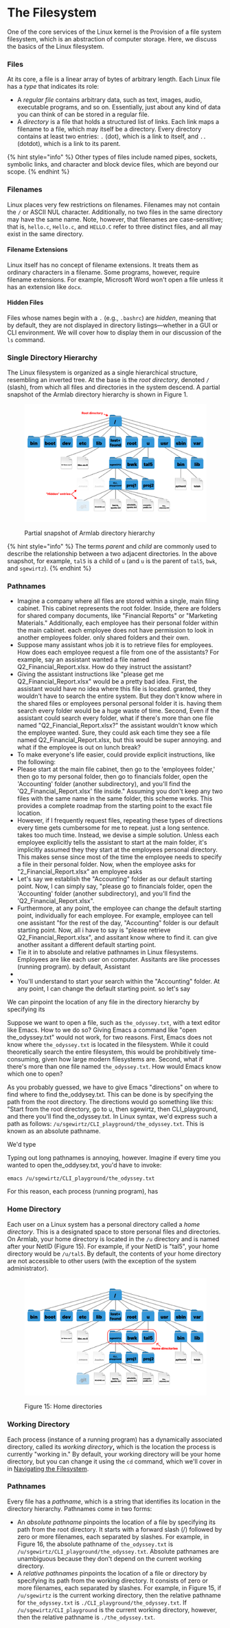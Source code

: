 # The Filesystem

One of the core services of the Linux kernel is the Provision of a file system filesystem, which is an abstraction of computer storage. Here, we discuss the basics of the Linux filesystem.&#x20;

### Files

At its core, a file is a linear array of bytes of arbitrary length. Each Linux file has a _type_ that indicates its role:

* A _regular file_ contains arbitrary data, such as text, images, audio, executable programs, and so on. Essentially, just about any kind of data you can think of can be stored in a regular file.
* A _directory_ is a file that holds a structured list of links. Each link maps a filename to a file, which may itself be a directory. Every directory contains at least two entries: `.` (dot), which is a link to itself, and `..` (dotdot), which is a link to its parent.

{% hint style="info" %}
Other types of files include named pipes, sockets, symbolic links, and character and block device files, which are beyond our scope.
{% endhint %}

### Filenames

Linux places very few restrictions on filenames. Filenames may not contain the `/` or ASCII NUL character. Additionally, no two files in the same directory may have the same name. Note, however, that filenames are case-sensitive; that is, `hello.c`, `Hello.c`, and `HELLO.C` refer to three distinct files, and all may exist in the same directory.

#### Filename Extensions

Linux itself has no concept of filename extensions. It treats them as ordinary characters in a filename. Some programs, however, require filename extensions. For example, Microsoft Word won't open a file unless it has an extension like `docx`_._&#x20;

#### Hidden Files

Files whose names begin with a `.` (e.g., `.bashrc`) are _hidden_, meaning that by default, they are not displayed in directory listings—whether in a GUI or CLI environment. We will cover how to display them in our discussion of the `ls` command.

### Single Directory Hierarchy

The Linux filesystem is organized as a single hierarchical structure, resembling an inverted tree. At the base is the _root directory_, denoted `/` (slash), from which all files and directories in the system descend. A partial snapshot of the Armlab directory hierarchy is shown in Figure 1.

<figure><img src="../../.gitbook/assets/filesystem10.17 (16).png" alt=""><figcaption><p>Partial snapshot of Armlab directory hierarchy</p></figcaption></figure>

{% hint style="info" %}
The terms _parent_ and _child_ are commonly used to describe the relationship between a two adjacent directories. In the above snapshot, for example, `tal5` is a child of `u` (and `u` is the parent of `tal5`, `bwk`, and `sgewirtz`).
{% endhint %}

### Pathnames

* Imagine a company where all files are stored within a single, main filing cabinet. This cabinet represents the root folder. Inside, there are folders for shared company documents, like "Financial Reports" or "Marketing Materials." Additionally, each employee has their personal folder within the main cabinet. each employee does not have permission to look in another employees folder. only shared folders and their own.
* Suppose many assistant whos job it is to retrieve files for employees. How does each employee request a file from one of the assistants? For example, say an assistant wanted a file named Q2\_Financial\_Report.xlsx. How do they instruct the assistant?&#x20;
* Giving the assistant instructions like "please get me Q2\_Financial\_Report.xlsx" would be a pretty bad idea. First, the assistant would have no idea where this file is located. granted, they wouldn't have to search the entire system. But they don't know where in the shared files or employees personal personal folder it is. having them search every folder would be a huge waste of time. Second, Even if the assistant could search every folder, what if there's more than one file named "Q2\_Financial\_Report.xlsx?" the assistant wouldn't know which the employee wanted. Sure, they could ask each time they see a file named Q2\_Financial\_Report.xlsx, but this would be super annoying. and what if the employee is out on lunch break?
* To make everyone's life easier, could provide explicit instructions, like the following:&#x20;
* Please start at the main file cabinet, then go to the 'employees folder,' then go to my personal folder, then go to financials folder, open the 'Accounting' folder (another subdirectory), and you'll find the 'Q2\_Financial\_Report.xlsx' file inside." Assuming you don't keep any two files with the same name in the same folder, this scheme works. This provides a complete roadmap from the starting point to the exact file location.&#x20;
* However, if I frequently request files, repeating these types of directions every time gets cumbersome for me to repeat. just a long sentence. takes too much time. Instead, we devise a simple solution. Unless each employee explicitly tells the assistant to start at the main folder, it's implicitly assumed they they start at the employees personal directory. This makes sense since most of the time the employee needs to specify a file in their personal folder. Now, when the employee asks for "2\_Financial\_Report.xlsx" an employee asks
* Let's say we establish the "Accounting" folder as our default starting point. Now, I can simply say, "please go to financials folder, open the 'Accounting' folder (another subdirectory), and you'll find the 'Q2\_Financial\_Report.xlsx".&#x20;
* Furthermore, at any point, the employee can change the default starting point, individually for each employee. For example, employee can tell one assistant "for the rest of the day,  "Accounting" folder is our default starting point. Now, all i have to say is "please retrieve Q2\_Financial\_Report.xlsx", and assitant know where to find it. can give another assitant a different default starting point.&#x20;
* Tie it in to absolute and relative pathnames in Linux filesystems. Employees are like each user on computer. Assitants are like processes (running program). by default, Assistant
*
* You'll understand to start your search within the "Accounting" folder. At any point, I can change the default starting point. so let's say

We can pinpoint the location of any file in the directory hierarchy by specifying its&#x20;



Suppose we want to open a file, such as `the_odyssey.txt`, with a text editor like Emacs. How to we do so? Giving Emacs a command like "open the\_odyssey.txt" would not work, for two reasons. First, Emacs does not know where `the_odyssey.txt` is located in the filesystem. While it could theoretically search the entire filesystem, this would be prohibitively time-consuming, given how large modern filesystems are. Second, what if there's more than one file named `the_odyssey.txt`. How would Emacs know which one to open?&#x20;

As you probably guessed, we have to give Emacs "directions" on where to find where to find the\_oddysey.txt. This can be done is by specifying the path from the root directory. The directions would go something like this: "Start from the root directory, go to u, then sgewirtz, then CLI\_playground, and there you'll find the\_odyssey.txt. In Linux syntax, we'd express such a path as follows: `/u/sgewirtz/CLI_playground/the_odyssey.txt`. This is known as an absolute pathname.&#x20;

We'd type&#x20;

Typing out long pathnames is annoying, however. Imagine if every time you wanted to open the\_oddysey.txt, you'd have to invoke:

```
emacs /u/sgewirtz/CLI_playground/the_odyssey.txt
```

For this reason, each process (running program), has&#x20;

### Home Directory

Each user on a Linux system has a personal directory called a _home directory_. This is a designated space to store personal files and directories. On Armlab, your home directory is located in the `/u` directory and is named after your NetID (Figure 15). For example, if your NetID is "tal5", your home directory would be `/u/tal5`. By default, the contents of your home directory are not accessible to other users (with the exception of the system administrator).

<figure><img src="../../.gitbook/assets/filesystem10.17 (15).png" alt=""><figcaption><p>Figure 15: Home directories</p></figcaption></figure>

### Working Directory

Each process (instance of a running program) has a dynamically associated directory, called its _working directory_**,** which is the location the process is currently "working in." By default, your working directory will be your home directory, but you can change it using the `cd` command, which we'll cover in in [Navigating the Filesystem](../navigating-the-filesystem/#cd-relocating).

### Pathnames

Every file has a _pathname_, which is a string that identifies its location in the directory hierarchy. Pathnames come in two forms:

* An _absolute pathname_ pinpoints the location of a file by specifying its path from the root directory. It starts with a forward slash (/) followed by zero or more filenames, each separated by slashes. For example, in Figure 16, the absolute pathname of `the_odyssey.txt` is `/u/sgewirtz/CLI_playground/the_odyssey.txt`. Absolute pathnames are unambiguous because they don't depend on the current working directory.
* A _relative pathnames_ pinpoints the location of a file or directory by specifying its path from the working directory. It consists of zero or more filenames, each separated by slashes. For example, in Figure 15, if `/u/sgewirtz` is the current working directory, then the relative pathname for `the_odyssey.txt` is `./CLI_playground/the_odyssey.txt`. If `/u/sgewirtz/CLI_playground` is the current working directory, however, then the relative pathname is `./the_odyssey.txt`.
